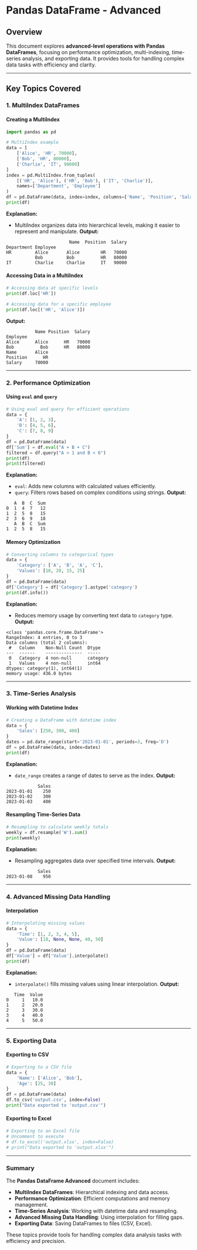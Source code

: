 # Pandas DataFrame - Advanced

## Overview
This document explores **advanced-level operations with Pandas DataFrames**, focusing on performance optimization, multi-indexing, time-series analysis, and exporting data. It provides tools for handling complex data tasks with efficiency and clarity.

---

## Key Topics Covered

### 1. MultiIndex DataFrames
#### Creating a MultiIndex
```python
import pandas as pd

# MultiIndex example
data = [
    ['Alice', 'HR', 70000],
    ['Bob', 'HR', 80000],
    ['Charlie', 'IT', 90000]
]
index = pd.MultiIndex.from_tuples(
    [('HR', 'Alice'), ('HR', 'Bob'), ('IT', 'Charlie')],
    names=['Department', 'Employee']
)
df = pd.DataFrame(data, index=index, columns=['Name', 'Position', 'Salary'])
print(df)
```
**Explanation:**
- MultiIndex organizes data into hierarchical levels, making it easier to represent and manipulate.
**Output:**
```
                        Name  Position  Salary
Department Employee                          
HR         Alice       Alice        HR   70000
           Bob         Bob          HR   80000
IT         Charlie     Charlie      IT   90000
```

#### Accessing Data in a MultiIndex
```python
# Accessing data at specific levels
print(df.loc['HR'])

# Accessing data for a specific employee
print(df.loc[('HR', 'Alice')])
```
**Output:**
```
           Name Position  Salary
Employee                       
Alice      Alice      HR   70000
Bob          Bob      HR   80000
Name       Alice
Position      HR
Salary     70000
```

---

### 2. Performance Optimization
#### Using `eval` and `query`
```python
# Using eval and query for efficient operations
data = {
    'A': [1, 2, 3],
    'B': [4, 5, 6],
    'C': [7, 8, 9]
}
df = pd.DataFrame(data)
df['Sum'] = df.eval("A + B + C")
filtered = df.query("A > 1 and B < 6")
print(df)
print(filtered)
```
**Explanation:**
- `eval`: Adds new columns with calculated values efficiently.
- `query`: Filters rows based on complex conditions using strings.
**Output:**
```
   A  B  C  Sum
0  1  4  7   12
1  2  5  8   15
2  3  6  9   18
   A  B  C  Sum
1  2  5  8   15
```

#### Memory Optimization
```python
# Converting columns to categorical types
data = {
    'Category': ['A', 'B', 'A', 'C'],
    'Values': [10, 20, 15, 25]
}
df = pd.DataFrame(data)
df['Category'] = df['Category'].astype('category')
print(df.info())
```
**Explanation:**
- Reduces memory usage by converting text data to `category` type.
**Output:**
```
<class 'pandas.core.frame.DataFrame'>
RangeIndex: 4 entries, 0 to 3
Data columns (total 2 columns):
 #   Column    Non-Null Count  Dtype   
---  ------    --------------  -----   
 0   Category  4 non-null      category
 1   Values    4 non-null      int64   
dtypes: category(1), int64(1)
memory usage: 436.0 bytes
```

---

### 3. Time-Series Analysis
#### Working with Datetime Index
```python
# Creating a DataFrame with datetime index
data = {
    'Sales': [250, 300, 400]
}
dates = pd.date_range(start='2023-01-01', periods=3, freq='D')
df = pd.DataFrame(data, index=dates)
print(df)
```
**Explanation:**
- `date_range` creates a range of dates to serve as the index.
**Output:**
```
            Sales
2023-01-01    250
2023-01-02    300
2023-01-03    400
```

#### Resampling Time-Series Data
```python
# Resampling to calculate weekly totals
weekly = df.resample('W').sum()
print(weekly)
```
**Explanation:**
- Resampling aggregates data over specified time intervals.
**Output:**
```
            Sales
2023-01-08    950
```

---

### 4. Advanced Missing Data Handling
#### Interpolation
```python
# Interpolating missing values
data = {
    'Time': [1, 2, 3, 4, 5],
    'Value': [10, None, None, 40, 50]
}
df = pd.DataFrame(data)
df['Value'] = df['Value'].interpolate()
print(df)
```
**Explanation:**
- `interpolate()` fills missing values using linear interpolation.
**Output:**
```
   Time  Value
0     1   10.0
1     2   20.0
2     3   30.0
3     4   40.0
4     5   50.0
```

---

### 5. Exporting Data
#### Exporting to CSV
```python
# Exporting to a CSV file
data = {
    'Name': ['Alice', 'Bob'],
    'Age': [25, 30]
}
df = pd.DataFrame(data)
df.to_csv('output.csv', index=False)
print("Data exported to 'output.csv'")
```

#### Exporting to Excel
```python
# Exporting to an Excel file
# Uncomment to execute
# df.to_excel('output.xlsx', index=False)
# print("Data exported to 'output.xlsx'")
```

---

### Summary
The **Pandas DataFrame Advanced** document includes:
- **MultiIndex DataFrames**: Hierarchical indexing and data access.
- **Performance Optimization**: Efficient computations and memory management.
- **Time-Series Analysis**: Working with datetime data and resampling.
- **Advanced Missing Data Handling**: Using interpolation for filling gaps.
- **Exporting Data**: Saving DataFrames to files (CSV, Excel).

These topics provide tools for handling complex data analysis tasks with efficiency and precision.

